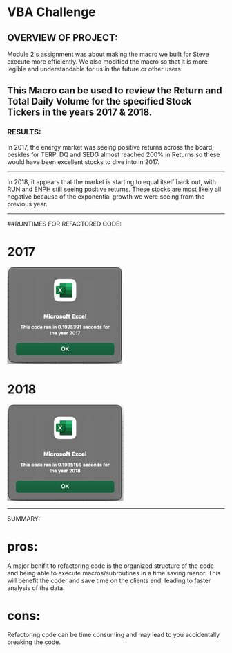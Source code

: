 # VBA Challenge

## OVERVIEW OF PROJECT:
Module 2's assignment was about making the macro we built for Steve execute more efficiently. We also modified the macro so that it is more legible and understandable for us in the future or other users.

This Macro can be used to review the Return and Total Daily Volume for the specified Stock Tickers in the years 2017 & 2018.
---
### RESULTS:
In 2017, the energy market was seeing positive returns across the board, besides for TERP. DQ and SEDG almost reached 200% in Returns so these would have been excellent stocks to dive into in 2017.




---
In 2018, it appears that the market is starting to equal itself back out, with RUN and ENPH still seeing positive returns. These stocks are most likely all negative because of the exponential growth we were seeing from the previous year.


---
##RUNTIMES FOR REFACTORED CODE:

# 2017
![Image](https://github.com/DannyJohnson-Hi/stock-analysis/blob/main/VBA_Challenge_2017.png)

# 2018

![image](https://github.com/DannyJohnson-Hi/stock-analysis/blob/main/VBA_Challenge_2018.png)




---
SUMMARY:
# pros: 
A major benifit to refactoring code is the organized structure of the code and being able to execute macros/subroutines in a time saving manor. This will benefit the coder and save time on the clients end, leading to faster analysis of the data.

# cons:

Refactoring code can be time consuming and may lead to you accidentally breaking the code.
